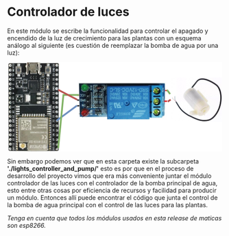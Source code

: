 # Controlador de luces

En este módulo se escribe la funcionalidad para controlar el apagado y encendido de la luz de crecimiento para las plantas con un esquema análogo al siguiente (es cuestión de reemplazar la bomba de agua por una luz):

<p align="center">
<img align="center" src="https://github.com/DaveAlsina/maticas/blob/main/hardware/lights_controller/imgs/b_agua.png"
	 width = "500">
</p>



Sin embargo podemos ver que en esta carpeta existe la subcarpeta **'./lights\_controller\_and\_pump/'** esto es por que en el proceso de desarrollo del proyecto vimos que era más conveniente juntar el módulo controlador de las luces con el controlador de la bomba principal de agua, esto entre otras cosas por eficiencia de recursos y facilidad para producir un módulo. Entonces allí puede encontrar el código que junta el control de la bomba de agua principal con el control de las luces para las plantas.

*Tenga en cuenta que todos los módulos usados en esta release de maticas son esp8266.*





